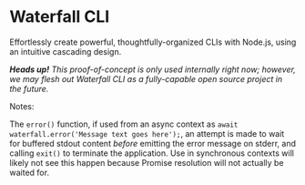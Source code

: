 # Waterfall CLI

Effortlessly create powerful, thoughtfully-organized CLIs with Node.js, using an intuitive cascading design.

_**Heads up!** This proof-of-concept is only used internally right now; however, we may flesh out Waterfall CLI as a fully-capable open source project in the future._

Notes:

The `error()` function, if used from an async context as `await waterfall.error('Message text goes here');`, an attempt is made to wait for buffered stdout content _before_ emitting the error message on stderr, and calling `exit()` to terminate the application.  Use in synchronous contexts will likely not see this happen because Promise resolution will not actually be waited for.
